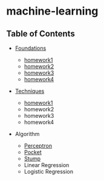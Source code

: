 # machine-learning  
## Table of Contents
  + [Foundations](foundations)
    * [homework1](foundations/homework1.md)
    * [homework2](foundations/homework2.md)
    * [homework3](foundations/homework3.md)
    * [homework4](foundations/homework4.md)
  + [Techniques](techniques/)
    * [homework1](foundations/homework1.md)
    * homework2
    * homework3
    * homework4
  
  + Algorithm
    * [Perceptron](foundations/code/perceptron.py)
    * [Pocket](foundations/code/pocket.py)
    * [Stump](foundations/code/stump.py)
    * Linear Regression
    * Logistic Regression
 


